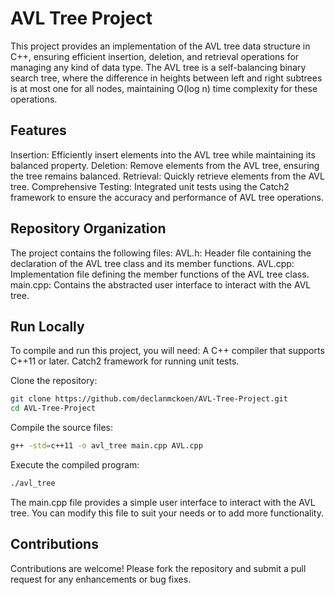 # AVL Tree Project
This project provides an implementation of the AVL tree data structure in C++, ensuring efficient insertion, deletion, and retrieval operations for managing any kind of data type. The AVL tree is a self-balancing binary search tree, where the difference in heights between left and right subtrees is at most one for all nodes, maintaining O(log n) time complexity for these operations.

## Features

Insertion: Efficiently insert elements into the AVL tree while maintaining its balanced property.
Deletion: Remove elements from the AVL tree, ensuring the tree remains balanced.
Retrieval: Quickly retrieve elements from the AVL tree.
Comprehensive Testing: Integrated unit tests using the Catch2 framework to ensure the accuracy and performance of AVL tree operations.

## Repository Organization

The project contains the following files:
AVL.h: Header file containing the declaration of the AVL tree class and its member functions.
AVL.cpp: Implementation file defining the member functions of the AVL tree class.
main.cpp: Contains the abstracted user interface to interact with the AVL tree.

## Run Locally

To compile and run this project, you will need:
A C++ compiler that supports C++11 or later.
Catch2 framework for running unit tests.


Clone the repository:
```sh
git clone https://github.com/declanmckoen/AVL-Tree-Project.git
cd AVL-Tree-Project
```

Compile the source files:
```sh
g++ -std=c++11 -o avl_tree main.cpp AVL.cpp
```

Execute the compiled program:
```sh
./avl_tree
```

The main.cpp file provides a simple user interface to interact with the AVL tree. You can modify this file to suit your needs or to add more functionality.

## Contributions

Contributions are welcome! Please fork the repository and submit a pull request for any enhancements or bug fixes.
